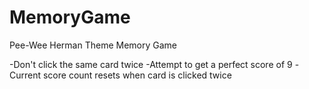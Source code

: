 # MemoryGame
Pee-Wee Herman Theme Memory Game

-Don't click the same card twice
-Attempt to get a perfect score of 9
-Current score count resets when card is clicked twice


